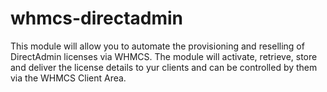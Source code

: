 # whmcs-directadmin
This module will allow you to automate the provisioning and reselling of DirectAdmin licenses via WHMCS. The module will activate, retrieve, store and deliver the license details to yur clients and can be controlled by them via the WHMCS Client Area.
